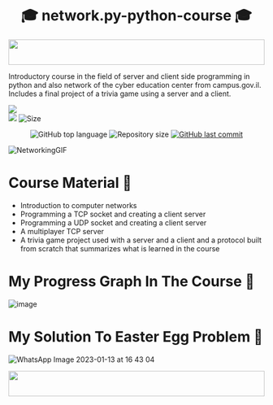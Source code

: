 <h1 align="center"> 🎓 network.py-python-course 🎓 </h1>

<img src="https://i.imgur.com/dBaSKWF.gif" height="50" width="100%">

Introductory course in the field of server and client side programming in python and  also network of the cyber education center from campus.gov.il. Includes a final project of a trivia game using a server and a client.  

![](http://ForTheBadge.com/images/badges/made-with-python.svg)
<br>
![](https://img.shields.io/tokei/lines/github/lironmiz/network.py-python-course?color=red&label=Lines%20of%20Code)
![Size](https://img.shields.io/github/repo-size/lironmiz/network.py-python-course?color=red&label=Repo%20Size%20)

<p align="center">
  <img alt="GitHub top language" src="https://img.shields.io/github/languages/top/lironmiz/network.py-python-course?color=04D361&labelColor=000000">
  
 <img alt="Repository size" src="https://img.shields.io/github/repo-size/lironmiz/network.py-python-course?color=04D361&labelColor=000000">
  
  <a href="https://github.com/lironmiz/Link-Tree/commits/master">
    <img alt="GitHub last commit" src="https://img.shields.io/github/last-commit/lironmiz/network.py-python-course?color=04D361&labelColor=000000">
  </a>
</p>

![NetworkingGIF](https://user-images.githubusercontent.com/91504420/213188528-98db3341-9596-4e30-b073-124bd3c56d46.gif)


# Course Material 🫡
  + Introduction to computer networks
  + Programming a TCP socket and creating a client server
  + Programming a UDP socket and creating a client server
  + A multiplayer TCP server
  + A trivia game project used with a server and a client and a protocol built from scratch that summarizes what is learned in the course

# My Progress Graph In The Course 🌟
![image](https://user-images.githubusercontent.com/91504420/212348940-9aaa643c-e3af-41ce-94d5-1618cbe52b27.png)

# My Solution To Easter Egg Problem 🥚

![WhatsApp Image 2023-01-13 at 16 43 04](https://user-images.githubusercontent.com/91504420/212350319-cc6637d1-9ed3-40aa-8d9d-8703c35980dc.jpg)

<img src="https://i.imgur.com/dBaSKWF.gif" height="50" width="100%">
